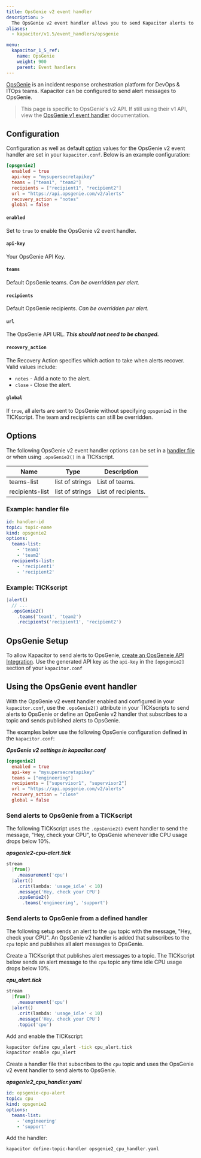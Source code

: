 ```yaml
---
title: OpsGenie v2 event handler
description: >
  The OpsGenie v2 event handler allows you to send Kapacitor alerts to OpsGenie. This page includes configuration options and usage examples.
aliases:
  - kapacitor/v1.5/event_handlers/opsgenie

menu:
  kapacitor_1_5_ref:
    name: OpsGenie
    weight: 900
    parent: Event handlers
---
```


[OpsGenie](https://www.opsgenie.com/) is an incident response orchestration
platform for DevOps & ITOps teams.
Kapacitor can be configured to send alert messages to OpsGenie.

> This page is specific to OpsGenie's v2 API. If still using their v1 API, view
> the [OpsGenie v1 event handler](/kapacitor/v1.5/event_handlers/opsgenie/v1/) documentation.

## Configuration
Configuration as well as default [option](#options) values for the OpsGenie v2
event handler are set in your `kapacitor.conf`.
Below is an example configuration:

```toml
[opsgenie2]
  enabled = true
  api-key = "mysupersecretapikey"
  teams = ["team1", "team2"]
  recipients = ["recipient1", "recipient2"]
  url = "https://api.opsgenie.com/v2/alerts"
  recovery_action = "notes"
  global = false
```

#### `enabled`
Set to `true` to enable the OpsGenie v2 event handler.

#### `api-key`
Your OpsGenie API Key.

#### `teams`
Default OpsGenie teams. _Can be overridden per alert._

#### `recipients`
Default OpsGenie recipients. _Can be overridden per alert._

#### `url`
The OpsGenie API URL. _**This should not need to be changed.**_

#### `recovery_action`
The Recovery Action specifies which action to take when alerts recover.
Valid values include:
  * `notes` - Add a note to the alert.
  * `close` - Close the alert.

#### `global`
If `true`, all alerts are sent to OpsGenie without specifying `opsgenie2` in the TICKscript.
The team and recipients can still be overridden.

## Options
The following OpsGenie v2 event handler options can be set in a
[handler file](/kapacitor/v1.5/event_handlers/#handler-file) or when using
`.opsGenie2()` in a TICKscript.

| Name            | Type            | Description         |
| ----            | ----            | -----------         |
| teams-list      | list of strings | List of teams.      |
| recipients-list | list of strings | List of recipients. |

### Example: handler file
```yaml
id: handler-id
topic: topic-name
kind: opsgenie2
options:
  teams-list:
    - 'team1'
    - 'team2'
  recipients-list:
    - 'recipient1'
    - 'recipient2'
```

### Example: TICKscript
```js
|alert()
  // ...
  .opsGenie2()
    .teams('team1', 'team2')
    .recipients('recipient1', 'recipient2')
```

## OpsGenie Setup
To allow Kapacitor to send alerts to OpsGenie,
[create an OpsGeneie API Integration](https://docs.opsgenie.com/docs/api-integration#section-using-api-integration).
Use the generated API key as the `api-key` in the `[opsgenie2]` section of your
`kapacitor.conf`

## Using the OpsGenie event handler
With the OpsGenie v2 event handler enabled and configured in your
`kapacitor.conf`, use the `.opsGenie2()` attribute in your TICKscripts to send
alerts to OpsGenie or define an OpsGenie v2 handler that subscribes to a topic
and sends published alerts to OpsGenie.

The examples below use the following OpsGenie configuration defined in the `kapacitor.conf`:

_**OpsGenie v2 settings in kapacitor.conf**_  
```toml
[opsgenie2]
  enabled = true
  api-key = "mysupersecretapikey"
  teams = ["engineering"]
  recipients = ["supervisor1", "supervisor2"]
  url = "https://api.opsgenie.com/v2/alerts"
  recovery_action = "close"
  global = false
```

### Send alerts to OpsGenie from a TICKscript

The following TICKscript uses the `.opsGenie2()` event handler to send the
message, "Hey, check your CPU", to OpsGenie whenever idle CPU usage drops below 10%.

_**opsgenie2-cpu-alert.tick**_  
```js
stream
  |from()
    .measurement('cpu')
  |alert()
    .crit(lambda: 'usage_idle' < 10)
    .message('Hey, check your CPU')
    .opsGenie2()
      .teams('engineering', 'support')
```

### Send alerts to OpsGenie from a defined handler

The following setup sends an alert to the `cpu` topic with the message, "Hey,
check your CPU". An OpsGenie v2 handler is added that subscribes to the `cpu`
topic and publishes all alert messages to OpsGenie.

Create a TICKscript that publishes alert messages to a topic.
The TICKscript below sends an alert message to the `cpu` topic any time idle
CPU usage drops below 10%.

_**cpu\_alert.tick**_
```js
stream
  |from()
    .measurement('cpu')
  |alert()
    .crit(lambda: 'usage_idle' < 10)
    .message('Hey, check your CPU')
    .topic('cpu')
```

Add and enable the TICKscript:

```bash
kapacitor define cpu_alert -tick cpu_alert.tick
kapacitor enable cpu_alert
```

Create a handler file that subscribes to the `cpu` topic and uses the OpsGenie v2
event handler to send alerts to OpsGenie.

_**opsgenie2\_cpu\_handler.yaml**_
```yaml
id: opsgenie-cpu-alert
topic: cpu
kind: opsgenie2
options:
  teams-list:
    - 'engineering'
    - 'support'
```

Add the handler:

```bash
kapacitor define-topic-handler opsgenie2_cpu_handler.yaml
```
